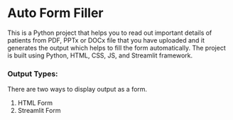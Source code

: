 # Auto Form Filler 

This is a Python project that helps you to read out important details of patients from PDF, PPTx or DOCx file that you have uploaded and it generates the output which helps to fill the form automatically. The project is built using Python, HTML, CSS, JS, and Streamlit framework.

### Output Types:
There are two ways to display output as a form.
1. HTML Form
2. Streamlit Form
